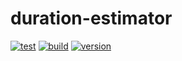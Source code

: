 # duration-estimator

[![test](https://github.com/juliendargelos/duration-estimator/workflows/test/badge.svg?branch=master)](https://github.com/juliendargelos/duration-estimator/actions?workflow=test)
[![build](https://github.com/juliendargelos/duration-estimator/workflows/build/badge.svg?branch=master)](https://github.com/juliendargelos/duration-estimator/actions?workflow=build)
[![version](https://img.shields.io/github/package-json/v/juliendargelos/duration-estimator)](https://github.com/juliendargelos/duration-estimator)

